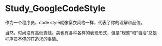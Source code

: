# Study_GoogleCodeStyle

作为一个程序员，code style就像穿衣风格一样，代表了你的理解和品位。

当然，时尚没有高低贵贱，美也有各种各样的表现形式，但是“规整”和“自洽”总是程序员不停的在追求的事情。

